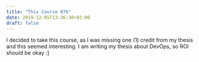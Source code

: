 ```yaml
---
title: "This Course 076"
date: 2019-12-05T13:36:30+02:00
draft: false
---
```


I decided to take this course, as I was missing one (1) credit from my
thesis and this seemed interesting. I am writing my thesis about
DevOps, so ROI should be okay :]
